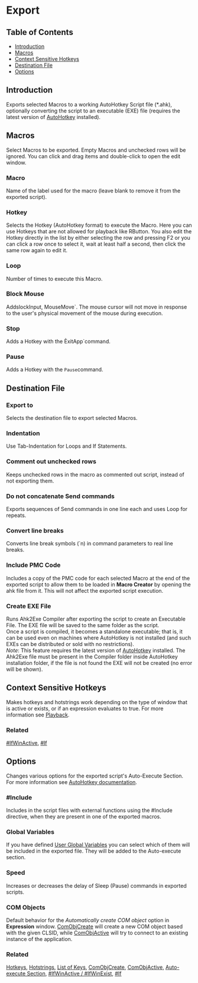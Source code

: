 ﻿# Export

## Table of Contents

* [Introduction](#introduction)
* [Macros](#macros)
* [Context Sensitive Hotkeys](#context-sensitive-hotkeys)
* [Destination File](#destination-file)
* [Options](#options)

## Introduction

Exports selected Macros to a working AutoHotkey Script file (*.ahk), optionally converting the script to an executable (EXE) file (requires the latest version of [AutoHotkey](http://autohotkey.com/) installed).

## Macros

Select Macros to be exported. Empty Macros and unchecked rows will be ignored. You can click and drag items and double-click to open the edit window.

### Macro

Name of the label used for the macro (leave blank to remove it from the exported script).

### Hotkey

Selects the Hotkey (AutoHotkey format) to execute the Macro. Here you can use Hotkeys that are not allowed for playback like RButton. You also edit the Hotkey directly in the list by either selecting the row and pressing F2 or you can click a row once to select it, wait at least half a second, then click the same row again to edit it.

### Loop

Number of times to execute this Macro.

### Block Mouse

AddslockInput, MouseMove`. The mouse cursor will not move in response to the user's physical movement of the mouse during execution.

### Stop

Adds a Hotkey with the ÈxitApp`command.

### Pause

Adds a Hotkey with the `Pause`command.

## Destination File

### Export to

Selects the destination file to export selected Macros.

### Indentation

Use Tab-Indentation for Loops and If Statements.

### Comment out unchecked rows

Keeps unchecked rows in the macro as commented out script, instead of not exporting them.

### Do not concatenate Send commands

Exports sequences of Send commands in one line each and uses Loop for repeats.

### Convert line breaks

Converts line break symbols (\`n) in command parameters to real line breaks.

### Include PMC Code

Includes a copy of the PMC code for each selected Macro at the end of the exported script to allow them to be loaded in **Macro Creator** by opening the ahk file from it. This will not affect the exported script execution.

### Create EXE File

Runs Ahk2Exe Compiler after exporting the script to create an Executable File. The EXE file will be saved to the same folder as the script.  
Once a script is compiled, it becomes a standalone executable; that is, it can be used even on machines where AutoHotkey is not installed (and such EXEs can be distributed or sold with no restrictions).  
*Note*: This feature requires the latest version of [AutoHotkey](http://autohotkey.com/) installed. The Ahk2Exe file must be present in the Compiler folder inside AutoHotkey installation folder, if the file is not found the EXE will not be created (no error will be shown).

## Context Sensitive Hotkeys

Makes hotkeys and hotstrings work depending on the type of window that is active or exists, or if an expression evaluates to true. For more information see [Playback](Playback.html#context-sensitive-hotkeys).

### Related

[#IfWinActive](http://autohotkey.com/docs/commands/_IfWinActive.htm), [#If](http://autohotkey.com/docs/commands/_If.htm)

## Options

Changes various options for the exported script's Auto-Execute Section. For more information see [AutoHotkey documentation](http://autohotkey.com/docs).

### #Include

Includes in the script files with external functions using the #Include directive, when they are present in one of the exported macros.

### Global Variables

If you have defined [User Global Variables](Settings.html#user-global-variables) you can select which of them will be included in the exported file. They will be added to the Auto-execute section.

### Speed

Increases or decreases the delay of Sleep (Pause) commands in exported scripts.

### COM Objects

Default behavior for the *Automatically create COM object* option in **Expression** window. [ComObjCreate](http://autohotkey.com/docs/commands/ComObjCreate.htm) will create a new COM object based with the given CLSID, while [ComObjActive](http://autohotkey.com/docs/commands/ComObjActive.htm) will try to connect to an existing instance of the application.

### Related

[Hotkeys](http://autohotkey.com/docs/Hotkeys.htm), [Hotstrings](http://autohotkey.com/docs/Hotstrings.htm), [List of Keys](http://autohotkey.com/docs/KeyList.htm), [ComObjCreate](http://autohotkey.com/docs/commands/ComObjCreate.htm), [ComObjActive](http://autohotkey.com/docs/commands/ComObjActive.htm), [Auto-execute Section](http://autohotkey.com/docs/Scripts.htm#auto), [#IfWinActive / #IfWinExist](http://autohotkey.com/docs/commands/_IfWinActive.htm), [#If](http://autohotkey.com/docs/commands/_If.htm)
